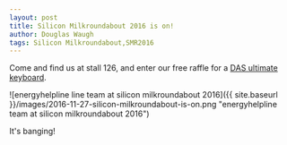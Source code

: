 ```yaml
---
layout: post
title: Silicon Milkroundabout 2016 is on!
author: Douglas Waugh
tags: Silicon Milkroundabout,SMR2016
---
```


Come and find us at stall 126, and enter our free raffle for a [DAS ultimate keyboard](http://www.daskeyboard.com/daskeyboard-4-ultimate/).

![energyhelpline line team at silicon milkroundabout 2016]({{ site.baseurl }}/images/2016-11-27-silicon-milkroundabout-is-on.png "energyhelpline team at silicon milkroundabout 2016")

It's banging!